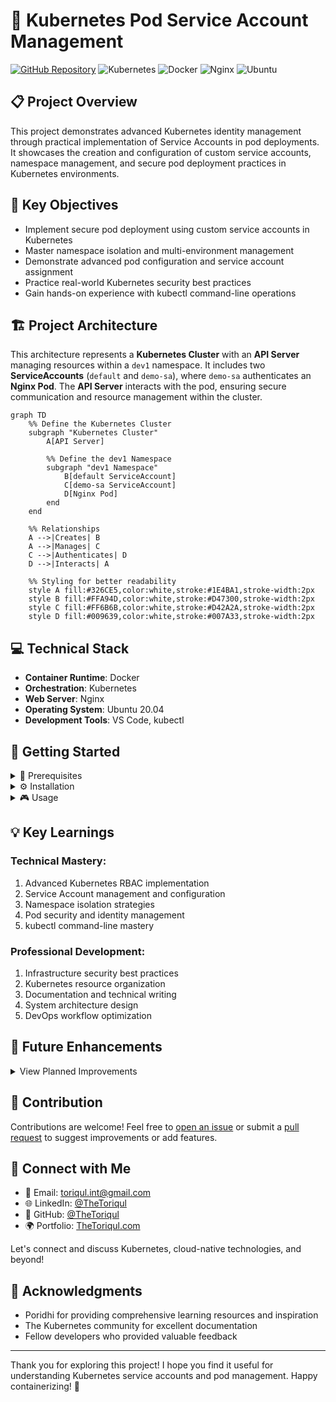 # 🚀 Kubernetes Pod Service Account Management

[![GitHub Repository](https://img.shields.io/badge/GitHub-k8s--pod--service--account-blue?style=flat&logo=github)](https://github.com/TheToriqul/k8s-pod-service-account)
![Kubernetes](https://img.shields.io/badge/Kubernetes-326CE5?style=flat&logo=kubernetes&logoColor=white)
![Docker](https://img.shields.io/badge/Docker-2496ED?style=flat&logo=docker&logoColor=white)
![Nginx](https://img.shields.io/badge/Nginx-009639?style=flat&logo=nginx&logoColor=white)
![Ubuntu](https://img.shields.io/badge/Ubuntu-E95420?style=flat&logo=ubuntu&logoColor=white)

## 📋 Project Overview

This project demonstrates advanced Kubernetes identity management through practical implementation of Service Accounts in pod deployments. It showcases the creation and configuration of custom service accounts, namespace management, and secure pod deployment practices in Kubernetes environments.

## 🎯 Key Objectives

- Implement secure pod deployment using custom service accounts in Kubernetes
- Master namespace isolation and multi-environment management
- Demonstrate advanced pod configuration and service account assignment
- Practice real-world Kubernetes security best practices
- Gain hands-on experience with kubectl command-line operations

## 🏗️ Project Architecture
This architecture represents a **Kubernetes Cluster** with an **API Server** managing resources within a `dev1` namespace. It includes two **ServiceAccounts** (`default` and `demo-sa`), where `demo-sa` authenticates an **Nginx Pod**. The **API Server** interacts with the pod, ensuring secure communication and resource management within the cluster.

```mermaid
graph TD
    %% Define the Kubernetes Cluster
    subgraph "Kubernetes Cluster"
        A[API Server] 
        
        %% Define the dev1 Namespace
        subgraph "dev1 Namespace"
            B[default ServiceAccount] 
            C[demo-sa ServiceAccount] 
            D[Nginx Pod] 
        end
    end

    %% Relationships
    A -->|Creates| B
    A -->|Manages| C
    C -->|Authenticates| D
    D -->|Interacts| A

    %% Styling for better readability
    style A fill:#326CE5,color:white,stroke:#1E4BA1,stroke-width:2px
    style B fill:#FFA94D,color:white,stroke:#D47300,stroke-width:2px
    style C fill:#FF6B6B,color:white,stroke:#D42A2A,stroke-width:2px
    style D fill:#009639,color:white,stroke:#007A33,stroke-width:2px
```

## 💻 Technical Stack

- **Container Runtime**: Docker
- **Orchestration**: Kubernetes
- **Web Server**: Nginx
- **Operating System**: Ubuntu 20.04
- **Development Tools**: VS Code, kubectl

## 🚀 Getting Started

<details>
<summary>🐳 Prerequisites</summary>

- Kubernetes cluster (v1.20+)
- kubectl CLI tool
- Basic understanding of Kubernetes concepts
- Docker installed (optional for local development)

</details>

<details>
<summary>⚙️ Installation</summary>

1. Clone the repository:
   ```bash
   git clone https://github.com/TheToriqul/k8s-pod-service-account.git
   ```
2. Navigate to the project directory:
   ```bash
   cd k8s-pod-service-account
   ```
3. Verify kubectl configuration:
   ```bash
   kubectl cluster-info
   ```

</details>

<details>
<summary>🎮 Usage</summary>

1. Create the required namespace:
   ```bash
   kubectl create ns dev1
   ```
2. Deploy the service account:
   ```bash
   kubectl create serviceaccount demo-sa -n dev1
   ```
3. Deploy the pod with custom service account:
   ```bash
   kubectl run demo --image=nginx -n dev1 --overrides='{"spec": {"serviceAccountName": "demo-sa"}}' --dry-run=client -o json | kubectl apply -f -
   ```

For detailed commands and explanations, refer to the [reference-commands.md](reference-commands.md) file.

</details>

## 💡 Key Learnings

### Technical Mastery:

1. Advanced Kubernetes RBAC implementation
2. Service Account management and configuration
3. Namespace isolation strategies
4. Pod security and identity management
5. kubectl command-line mastery

### Professional Development:

1. Infrastructure security best practices
2. Kubernetes resource organization
3. Documentation and technical writing
4. System architecture design
5. DevOps workflow optimization

## 🔄 Future Enhancements

<details>
<summary>View Planned Improvements</summary>

1. Implement role-based access control (RBAC) policies
2. Add monitoring and logging capabilities
3. Create Helm charts for deployment
4. Implement pod security policies
5. Add automated testing workflows
6. Integrate with CI/CD pipelines

</details>

## 🙌 Contribution

Contributions are welcome! Feel free to [open an issue](https://github.com/TheToriqul/k8s-pod-service-account/issues) or submit a [pull request](https://github.com/TheToriqul/k8s-pod-service-account/pulls) to suggest improvements or add features.

## 📧 Connect with Me

- 📧 Email: toriqul.int@gmail.com
- 🌐 LinkedIn: [@TheToriqul](https://www.linkedin.com/in/thetoriqul/)
- 🐙 GitHub: [@TheToriqul](https://github.com/TheToriqul)
- 🌍 Portfolio: [TheToriqul.com](https://thetoriqul.com)

Let's connect and discuss Kubernetes, cloud-native technologies, and beyond!

## 👏 Acknowledgments

- Poridhi for providing comprehensive learning resources and inspiration
- The Kubernetes community for excellent documentation
- Fellow developers who provided valuable feedback

---

Thank you for exploring this project! I hope you find it useful for understanding Kubernetes service accounts and pod management. Happy containerizing! 🚀